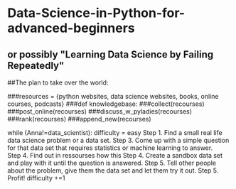 # Data-Science-in-Python-for-advanced-beginners
## or possibly "Learning Data Science by Failing Repeatedly"

##The plan to take over the world:

###resources = {python websites, data science websites, books, online courses, podcasts}
###def knowledgebase:
   ###collect(recourses)
   ###post_online(recourses)
   ###discuss_w_pyladies(recourses)
   ###rank(recourses)
   ###append_new(recourses)

   while (Anna!=data_scientist): 
      difficulty = easy
      Step 1. Find a small real life data science problem or a data set.
      Step 3. Come up with a simple question for that data set that requires statistics or machine learning to answer.  
      Step 4. Find out in ressourses how this 
      Step 4. Create a sandbox data set and play with it until the question is answered.
      Step 5. Tell other people about the problem, give them the data set and let them try it out.
      Step 5. Profit!
      difficulty +=1
